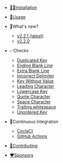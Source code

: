 * [👨‍💻Installation](installation.md)
* [🚀Usage](usage.md)
* 🎉What's new?
    * [v2.2.1 (latest)](whats_new/v221.md)
    * [v2.2.0](whats_new/v2_2_0.md)

* ✅Checks
	* [Duplicated Key](checks/duplicated_key.md)
	* [Ending Blank Line](checks/ending_blank_line.md)
	* [Extra Blank Line](checks/extra_blank_line.md)
	* [Incorrect Delimiter](checks/incorrect_delimiter.md)
	* [Key Without Value](checks/key_without_value.md)
	* [Leading Character](checks/leading_character.md)
	* [Lowercase Key](checks/lowercase_key.md)
	* [Quote Character](checks/quote_character.md)
	* [Space Character](checks/space_character.md)
	* [Trailing whitespace](checks/trailing_whitespace.md)
	* [Unordered Key](checks/unordered_key.md)

* 🔄Continuous Integration
	* [CircleCI](ci/circleci.md)
	* [GitHub Actions](ci/github_actions.md)

* [🤝Contributing](contributing.md)
* [❤️Sponsors](sponsors.md)
